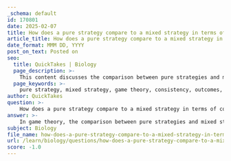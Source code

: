 ```yaml
---
_schema: default
id: 170801
date: 2025-02-07
title: How does a pure strategy compare to a mixed strategy in terms of consistency and outcomes?
article_title: How does a pure strategy compare to a mixed strategy in terms of consistency and outcomes?
date_format: MMM DD, YYYY
post_on_text: Posted on
seo:
  title: QuickTakes | Biology
  page_description: >-
    This content discusses the comparison between pure strategies and mixed strategies in game theory, focusing on their definitions, consistency, and outcomes in competitive scenarios.
  page_keywords: >-
    pure strategy, mixed strategy, game theory, consistency, outcomes, deterministic, randomizing, probabilities, predictable outcomes, competitive scenarios, expected payoff, zero-sum games, strategy dynamics, countering strategies
author: QuickTakes
question: >-
    How does a pure strategy compare to a mixed strategy in terms of consistency and outcomes?
answer: >-
    In game theory, the comparison between pure strategies and mixed strategies revolves around their definitions, consistency, and outcomes.\n\n### Definitions:\n- **Pure Strategy**: A pure strategy involves a player consistently choosing a specific action or strategy. It is deterministic, meaning that the player will always select the same strategy in a given situation. For example, if a player always chooses to play "rock" in a game of rock-paper-scissors, that is a pure strategy.\n\n- **Mixed Strategy**: A mixed strategy, on the other hand, involves a player randomizing over multiple pure strategies. This means that the player assigns probabilities to each of the available pure strategies and chooses one according to these probabilities. For instance, a player might choose "rock" with a probability of 1/3, "paper" with 1/3, and "scissors" with 1/3.\n\n### Consistency:\n- **Pure Strategy**: The consistency of a pure strategy is high because the player always follows the same course of action. This can lead to predictable outcomes, which can be advantageous if the opponent's strategy is known.\n\n- **Mixed Strategy**: Mixed strategies introduce variability and unpredictability, which can be beneficial in situations where the opponent might exploit a predictable pure strategy. However, this randomness can also lead to less consistent outcomes since the player is not always following the same strategy.\n\n### Outcomes:\n- **Pure Strategy Outcomes**: The outcomes of a pure strategy can be optimal if the player has complete knowledge of the opponent's strategy and can choose the best response. However, if the opponent also knows the player's strategy, they can counter it effectively, leading to potential losses.\n\n- **Mixed Strategy Outcomes**: Mixed strategies can lead to more favorable outcomes in competitive scenarios where opponents are also trying to predict and counter strategies. By randomizing their choices, players can avoid being exploited by opponents who might otherwise anticipate their moves. In some cases, mixed strategies can yield a higher expected payoff than pure strategies, especially in zero-sum games where no saddle point exists.\n\n### Conclusion:\nIn summary, pure strategies offer consistency and predictability, which can be advantageous in certain contexts. However, they can also be easily countered by opponents. Mixed strategies, while less consistent due to their probabilistic nature, provide a way to maintain unpredictability and can lead to better outcomes in competitive environments. The choice between using a pure or mixed strategy often depends on the specific game dynamics and the strategies employed by opponents.
subject: Biology
file_name: how-does-a-pure-strategy-compare-to-a-mixed-strategy-in-terms-of-consistency-and-outcomes.md
url: /learn/biology/questions/how-does-a-pure-strategy-compare-to-a-mixed-strategy-in-terms-of-consistency-and-outcomes
score: -1.0
---
```


&nbsp;